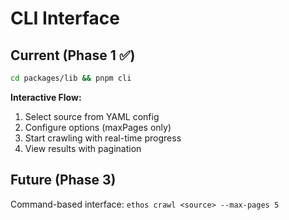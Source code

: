 # CLI Interface

## Current (Phase 1 ✅)

```bash
cd packages/lib && pnpm cli
```

**Interactive Flow:**

1. Select source from YAML config
2. Configure options (maxPages only)
3. Start crawling with real-time progress
4. View results with pagination

## Future (Phase 3)

Command-based interface: `ethos crawl <source> --max-pages 5`
